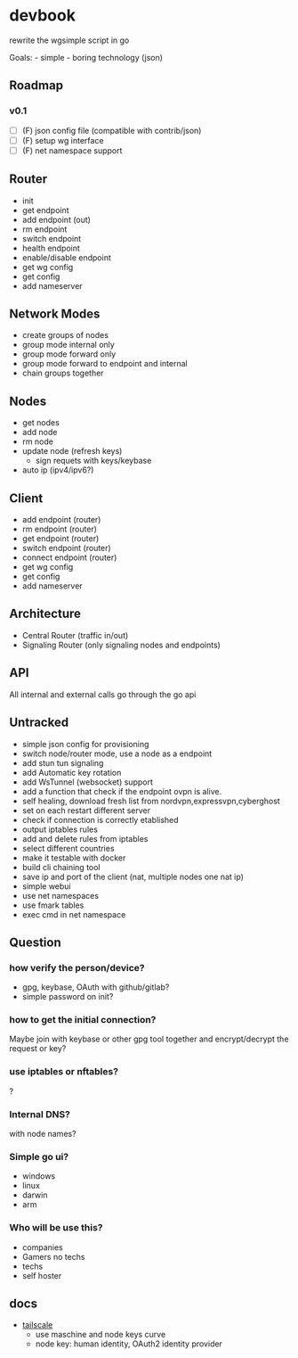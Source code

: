 # devbook

rewrite the wgsimple script in go

Goals:
    - simple
    - boring technology (json)

## Roadmap

### v0.1

- [ ] (F) json config file (compatible with contrib/json)
- [ ] (F) setup wg interface
- [ ] (F) net namespace support

## Router

- init
- get endpoint
- add endpoint (out)
- rm endpoint
- switch endpoint
- health endpoint
- enable/disable endpoint
- get wg config
- get config
- add nameserver

## Network Modes

- create groups of nodes
- group mode internal only
- group mode forward only
- group mode forward to endpoint and internal
- chain groups together

## Nodes

- get nodes
- add node
- rm node
- update node (refresh keys)
  - sign requets with keys/keybase
- auto ip (ipv4/ipv6?)

## Client

- add endpoint (router)
- rm endpoint (router)
- get endpoint (router)
- switch endpoint (router)
- connect endpoint (router)
- get wg config
- get config
- add nameserver

## Architecture

- Central Router (traffic in/out)
- Signaling Router (only signaling nodes and endpoints)

## API

All internal and external calls go through the go api

## Untracked

- simple json config for provisioning
- switch node/router mode, use a node as a endpoint
- add stun tun signaling
- add Automatic key rotation
- add WsTunnel (websocket) support
- add a function that check if the endpoint ovpn is alive.
- self healing, download fresh list from nordvpn,expressvpn,cyberghost
- set on each restart different server
- check if connection is correctly etablished
- output iptables rules
- add and delete rules from iptables
- select different countries
- make it testable with docker
- build cli chaining tool
- save ip and port of the client (nat, multiple nodes one nat ip)
- simple webui
- use net namespaces
- use fmark tables
- exec cmd in net namespace

## Question

### how verify the person/device?

- gpg, keybase, OAuth with github/gitlab?
- simple password on init?

### how to get the initial connection?

Maybe join with keybase or other gpg tool together and encrypt/decrypt the request or key?

### use iptables or nftables?

?

### Internal DNS?

with node names?

### Simple go ui?

- windows
- linux
- darwin
- arm

### Who will be use this?

- companies
- Gamers no techs
- techs
- self hoster

## docs

- [tailscale](https://tailscale.com/blog/)
  - use maschine and node keys curve
  - node key: human identity, OAuth2 identity provider
